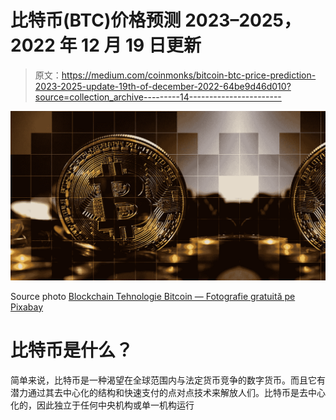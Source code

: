 # 比特币(BTC)价格预测 2023–2025，2022 年 12 月 19 日更新

> 原文：<https://medium.com/coinmonks/bitcoin-btc-price-prediction-2023-2025-update-19th-of-december-2022-64be9d46d010?source=collection_archive---------14----------------------->

![](img/527ae9e9b9273f53732494f8c1132641.png)

Source photo [Blockchain Tehnologie Bitcoin — Fotografie gratuită pe Pixabay](https://pixabay.com/ro/photos/blockchain-tehnologie-bitcoin-bani-3440455/)

# 比特币是什么？

简单来说，比特币是一种渴望在全球范围内与法定货币竞争的数字货币。而且它有潜力通过其去中心化的结构和快速支付的点对点技术来解放人们。比特币是去中心化的，因此独立于任何中央机构或单一机构运行